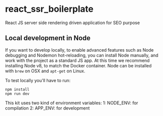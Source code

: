 # react_ssr_boilerplate

React JS server side rendering driven application for SEO purpose

## Local development in Node

If you want to develop locally, to enable advanced features such as Node debugging and Nodemon hot-reloading, you can install Node manually, and work with the project as a standard JS app. At this time we recommend installing Node v8, to match the Docker container. Node can be installed with `brew` on OSX and `apt-get` on Linux.

To test locally you'll have to run:
```
npm install
npm run dev
```

This kit uses two kind of environment variables: 
  1: NODE_ENV: for compilation
  2: APP_ENV: for development
